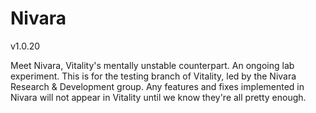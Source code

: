 # Nivara

v1.0.20

Meet Nivara, Vitality's mentally unstable counterpart. An ongoing lab experiment. This is for the testing branch of Vitality, led by the Nivara Research & Development group. Any features and fixes implemented in Nivara will not appear in Vitality until we know they're all pretty enough.

